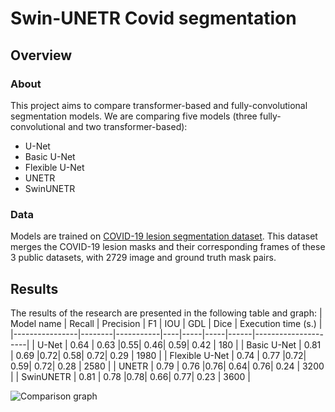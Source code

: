 # Swin-UNETR Covid segmentation
## Overview
### About
This project aims to compare transformer-based and fully-convolutional segmentation models.
We are comparing five models (three fully-convolutional and two transformer-based):
  - U-Net
  - Basic U-Net
  - Flexible U-Net
  - UNETR
  - SwinUNETR

### Data
Models are trained on [COVID-19 lesion segmentation dataset](https://www.kaggle.com/datasets/maedemaftouni/covid19-ct-scan-lesion-segmentation-dataset). This dataset merges the COVID-19 lesion masks and their corresponding frames of these 3 public datasets, with 2729 image and ground truth mask pairs.

## Results
The results of the research are presented in the following table and graph:
| Model name     | Recall | Precision | F1 | IOU | GDL | Dice | Execution time (s.) |
|----------------|--------|-----------|----|-----|-----|------|---------------------|
| U-Net          |  0.64  |    0.63   |0.55| 0.46| 0.59| 0.42 |          180        |
| Basic U-Net    |  0.81  |    0.69   |0.72| 0.58| 0.72| 0.29 |          1980       |
| Flexible U-Net |  0.74  |    0.77   |0.72| 0.59| 0.72| 0.28 |          2580       |
| UNETR          |  0.79  |    0.76   |0.76| 0.64| 0.76| 0.24 |          3200       |
| SwinUNETR      |  0.81  |    0.78   |0.78| 0.66| 0.77| 0.23 |          3600       |

![Comparison graph](https://github.com/IlliaOl/Swin-UNETR_Covid_segmentation/assets/77388859/25a4102e-a53a-443b-bc28-824b1503a9f5)

